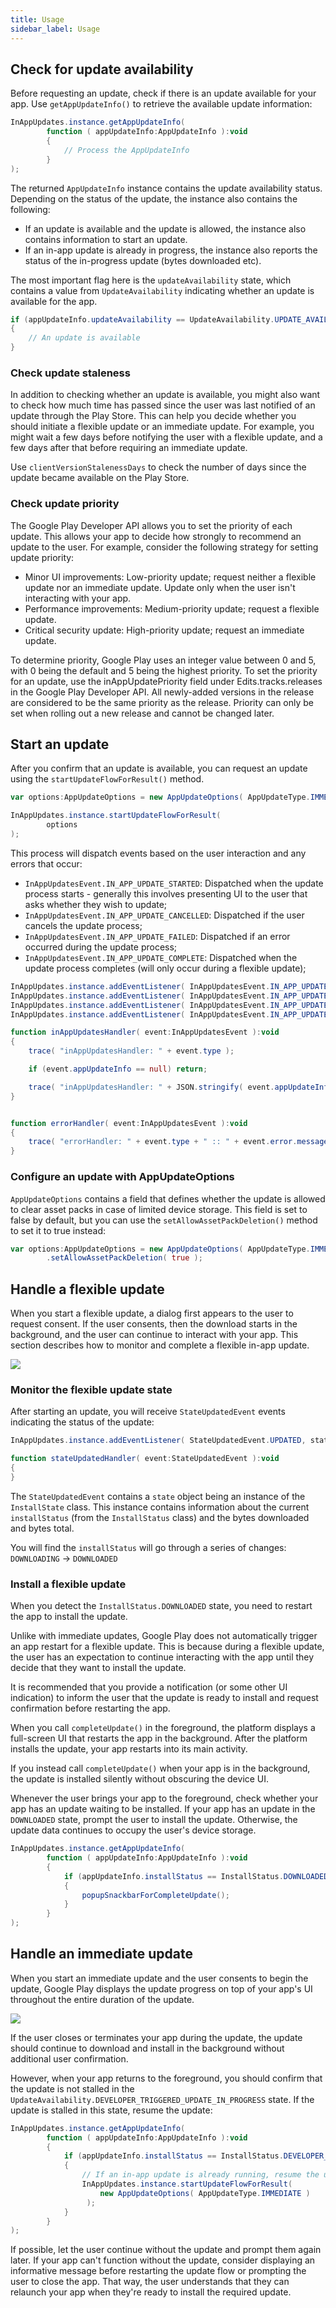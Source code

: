 ```yaml
---
title: Usage
sidebar_label: Usage
---
```




## Check for update availability

Before requesting an update, check if there is an update available for your app. Use `getAppUpdateInfo()` to retrieve the available update information:


```actionscript
InAppUpdates.instance.getAppUpdateInfo(
        function ( appUpdateInfo:AppUpdateInfo ):void
        {
            // Process the AppUpdateInfo
        }
);
```

The returned `AppUpdateInfo` instance contains the update availability status. Depending on the status of the update, the instance also contains the following:

- If an update is available and the update is allowed, the instance also contains information to start an update.
- If an in-app update is already in progress, the instance also reports the status of the in-progress update (bytes downloaded etc).


The most important flag here is the `updateAvailability` state, which contains a value from `UpdateAvailability` indicating whether an update is available for the app.

```actionscript
if (appUpdateInfo.updateAvailability == UpdateAvailability.UPDATE_AVAILABLE)
{
    // An update is available
}
```


### Check update staleness

In addition to checking whether an update is available, you might also want to check how much time has passed since the user was last notified of an update through the Play Store. This can help you decide whether you should initiate a flexible update or an immediate update. For example, you might wait a few days before notifying the user with a flexible update, and a few days after that before requiring an immediate update.

Use `clientVersionStalenessDays` to check the number of days since the update became available on the Play Store.


### Check update priority

The Google Play Developer API allows you to set the priority of each update. This allows your app to decide how strongly to recommend an update to the user. For example, consider the following strategy for setting update priority:

- Minor UI improvements: Low-priority update; request neither a flexible update nor an immediate update. Update only when the user isn't interacting with your app.
- Performance improvements: Medium-priority update; request a flexible update.
- Critical security update: High-priority update; request an immediate update.

To determine priority, Google Play uses an integer value between 0 and 5, with 0 being the default and 5 being the highest priority. To set the priority for an update, use the inAppUpdatePriority field under Edits.tracks.releases in the Google Play Developer API. All newly-added versions in the release are considered to be the same priority as the release. Priority can only be set when rolling out a new release and cannot be changed later.



## Start an update

After you confirm that an update is available, you can request an update using the `startUpdateFlowForResult()` method.

```actionscript
var options:AppUpdateOptions = new AppUpdateOptions( AppUpdateType.IMMEDIATE );

InAppUpdates.instance.startUpdateFlowForResult(
        options
);
```

This process will dispatch events based on the user interaction and any errors that occur:

- `InAppUpdatesEvent.IN_APP_UPDATE_STARTED`: Dispatched when the update process starts - generally this involves presenting UI to the user that asks whether they wish to update;
- `InAppUpdatesEvent.IN_APP_UPDATE_CANCELLED`: Dispatched if the user cancels the update process;
- `InAppUpdatesEvent.IN_APP_UPDATE_FAILED`: Dispatched if an error occurred during the update process;
- `InAppUpdatesEvent.IN_APP_UPDATE_COMPLETE`: Dispatched when the update process completes (will only occur during a flexible update);


```actionscript
InAppUpdates.instance.addEventListener( InAppUpdatesEvent.IN_APP_UPDATE_STARTED, inAppUpdatesHandler );
InAppUpdates.instance.addEventListener( InAppUpdatesEvent.IN_APP_UPDATE_COMPLETE, inAppUpdatesHandler );
InAppUpdates.instance.addEventListener( InAppUpdatesEvent.IN_APP_UPDATE_CANCELLED, errorHandler );
InAppUpdates.instance.addEventListener( InAppUpdatesEvent.IN_APP_UPDATE_FAILED, errorHandler );

function inAppUpdatesHandler( event:InAppUpdatesEvent ):void
{
    trace( "inAppUpdatesHandler: " + event.type );

    if (event.appUpdateInfo == null) return;

    trace( "inAppUpdatesHandler: " + JSON.stringify( event.appUpdateInfo.toObject() ) );
}


function errorHandler( event:InAppUpdatesEvent ):void
{
    trace( "errorHandler: " + event.type + " :: " + event.error.message );
}
```


### Configure an update with AppUpdateOptions

`AppUpdateOptions` contains a field that defines whether the update is allowed to clear asset packs in case of limited device storage. This field is set to false by default, but you can use the `setAllowAssetPackDeletion()` method to set it to true instead:

```actionscript
var options:AppUpdateOptions = new AppUpdateOptions( AppUpdateType.IMMEDIATE )
        .setAllowAssetPackDeletion( true );
```



## Handle a flexible update

When you start a flexible update, a dialog first appears to the user to request consent. If the user consents, then the download starts in the background, and the user can continue to interact with your app. This section describes how to monitor and complete a flexible in-app update.

![](images/flexible_flow.png)



### Monitor the flexible update state

After starting an update, you will receive `StateUpdatedEvent` events indicating the status of the update:

```actionscript
InAppUpdates.instance.addEventListener( StateUpdatedEvent.UPDATED, stateUpdatedHandler );

function stateUpdatedHandler( event:StateUpdatedEvent ):void
{
}
```

The `StateUpdatedEvent` contains a `state` object being an instance of the `InstallState` class. This instance contains information about the current `installStatus` (from the `InstallStatus` class) and the bytes downloaded and bytes total.  

You will find the `installStatus` will go through a series of changes: `DOWNLOADING` -> `DOWNLOADED` 



### Install a flexible update

When you detect the `InstallStatus.DOWNLOADED` state, you need to restart the app to install the update.

Unlike with immediate updates, Google Play does not automatically trigger an app restart for a flexible update. This is because during a flexible update, the user has an expectation to continue interacting with the app until they decide that they want to install the update.

It is recommended that you provide a notification (or some other UI indication) to inform the user that the update is ready to install and request confirmation before restarting the app.

When you call `completeUpdate()` in the foreground, the platform displays a full-screen UI that restarts the app in the background. After the platform installs the update, your app restarts into its main activity.

If you instead call `completeUpdate()` when your app is in the background, the update is installed silently without obscuring the device UI.

Whenever the user brings your app to the foreground, check whether your app has an update waiting to be installed. If your app has an update in the `DOWNLOADED` state, prompt the user to install the update. Otherwise, the update data continues to occupy the user's device storage.


```actionscript
InAppUpdates.instance.getAppUpdateInfo(
        function ( appUpdateInfo:AppUpdateInfo ):void
        {
            if (appUpdateInfo.installStatus == InstallStatus.DOWNLOADED) 
            {
                popupSnackbarForCompleteUpdate();
            }
        }
);
```


## Handle an immediate update

When you start an immediate update and the user consents to begin the update, Google Play displays the update progress on top of your app's UI throughout the entire duration of the update. 

![](images/immediate_flow.png)

If the user closes or terminates your app during the update, the update should continue to download and install in the background without additional user confirmation.

However, when your app returns to the foreground, you should confirm that the update is not stalled in the `UpdateAvailability.DEVELOPER_TRIGGERED_UPDATE_IN_PROGRESS` state. If the update is stalled in this state, resume the update:

```actionscript
InAppUpdates.instance.getAppUpdateInfo(
        function ( appUpdateInfo:AppUpdateInfo ):void
        {
            if (appUpdateInfo.installStatus == InstallStatus.DEVELOPER_TRIGGERED_UPDATE_IN_PROGRESS) 
            {
                // If an in-app update is already running, resume the update.
                InAppUpdates.instance.startUpdateFlowForResult( 
                    new AppUpdateOptions( AppUpdateType.IMMEDIATE )
                 );
            }
        }
);
```

If possible, let the user continue without the update and prompt them again later. If your app can't function without the update, consider displaying an informative message before restarting the update flow or prompting the user to close the app. That way, the user understands that they can relaunch your app when they're ready to install the required update.

